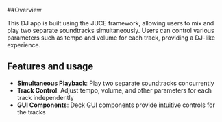 ##Overview

This DJ app is built using the JUCE framework, allowing users to mix and play two separate soundtracks simultaneously. Users can control various parameters such as tempo and volume for each track, providing a DJ-like experience.

## Features and usage

- **Simultaneous Playback**: Play two separate soundtracks concurrently
- **Track Control**: Adjust tempo, volume, and other parameters for each track independently
- **GUI Components**: Deck GUI components provide intuitive controls for the tracks
